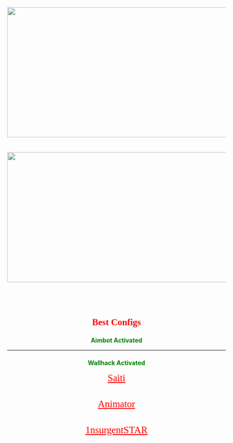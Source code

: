 
<html>
      <head>
        <title>TOPConfigs</title>
      </head>
      <body>
   <style>
   body {
   background-image: url('https://cutewallpaper.org/21/black-1920x1080-wallpaper/Dark-Desktop-Backgrounds-1920x1080-,-Best-Background-Images-.jpg');
   background-repeat: no-repeat;
   background-attachment: fixed;
   background-size:1920px 1080px;
     }  
   </style>
   <div>
        <img style="       
        margin-left: auto;
        margin-right: auto;
        display: block;
        width:900px;
        height:300px"
        src="https://counter-strike-download.procs.lt/wp-content/uploads/2016/01/Counter-Strike_Logo.png"/>
    </div>
    <br>
    <br>
    <div>
        <img style="  
        margin-left: auto;
        margin-right: auto;
        display: block;
        width:900px;
        height:300px" 
        src="https://www.gvme.org/pages/get_image_large.php?id=1999"/>
    </div>
    <div style="text-align: center;">
    <br>
    <br>        
    <br>    
         <h1 style="font-family:verdana;font-size:150%;color:red;text-align:center;">Best Configs</h1>   
         <h3 style="font-size:100%;color:green;text-align:center">Aimbot Activated</h3>
         <hr>             
         <h3 style="font-size:100%;color:green;text-align:center">Wallhack Activated</h3>
    <a target="blank" style="font-family:verdana;color:red;font-size:160%"; href="https://www.gamingcfg.com/game/cs">Saiti</a> 
    <br>
    <br>
    <br>
    <a target="blank" style="font-family:verdana;color:red;font-size:160%"; href="https://bit.ly/2Xcm5PV">Animator</a>
    <br>
    <br>
    <br>
    <a target="blank" style="font-family:verdana;color:red;font-size:160%"; href="https://bit.ly/38eoTlS">1nsurgentSTAR</a>
    </div>            
    </body>
</html>
